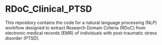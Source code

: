 # RDoC_Clinical_PTSD
This repository contains the code for a natural language processing (NLP) workflow designed to extract Research Domain Criteria (RDoC) from electronic medical records (EMR) of individuals with post-traumatic stress disorder (PTSD).
